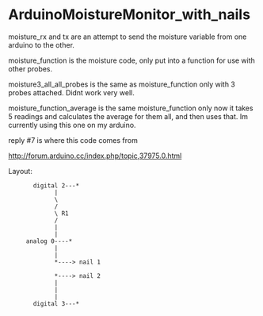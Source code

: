 ArduinoMoistureMonitor_with_nails
=================================


moisture_rx and tx are an attempt to send the moisture variable from one
arduino to the other.

moisture_function is the moisture code, only put into a function for use
with other probes.

moisture3_all_all_probes is the same as moisture_function only with 3
probes attached. Didnt work very well.

moisture_function_average is the same moisture_function only now it
takes 5 readings and calculates the average for them all, and then uses
that. Im currently using this one on my arduino.



reply #7 is where this code comes from 

http://forum.arduino.cc/index.php/topic,37975.0.html

Layout:


           digital 2---*
                 |
                 \
                 /
                 \ R1
                 /
                 |
                 |
         analog 0----*
                 |
                 |
                 *----> nail 1
                 
                 *----> nail 2
                 |
                 |
                 |
           digital 3---*
